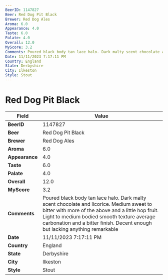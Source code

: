 ```yaml
---
BeerID: 1147827
Beer: Red Dog Pit Black
Brewer: Red Dog Ales
Aroma: 6.0
Appearance: 4.0
Taste: 6.0
Palate: 4.0
Overall: 12.0
MyScore: 3.2
Comments: Poured black body tan lace halo. Dark malty scent chocolate and licorice. Medium sweet to bitter with more of the above and a little hop fruit.  Light to medium bodied smooth texture average carbonation and a bitter finish. Decent enough but lacking anything remarkable
Date: 11/11/2023 7:17:11 PM
Country: England
State: Derbyshire
City: Ilkeston
Style: Stout
---
```


# Red Dog Pit Black

| Field         | Value |
|---------------|-------|
| **BeerID** | 1147827 |
| **Beer** | Red Dog Pit Black |
| **Brewer** | Red Dog Ales |
| **Aroma** | 6.0 |
| **Appearance** | 4.0 |
| **Taste** | 6.0 |
| **Palate** | 4.0 |
| **Overall** | 12.0 |
| **MyScore** | 3.2 |
| **Comments** | Poured black body tan lace halo. Dark malty scent chocolate and licorice. Medium sweet to bitter with more of the above and a little hop fruit.  Light to medium bodied smooth texture average carbonation and a bitter finish. Decent enough but lacking anything remarkable  |
| **Date** | 11/11/2023 7:17:11 PM |
| **Country** | England |
| **State** | Derbyshire |
| **City** | Ilkeston |
| **Style** | Stout |
